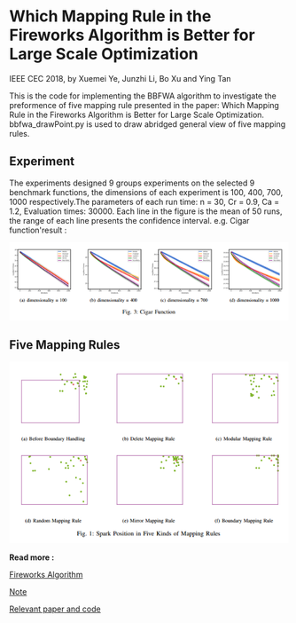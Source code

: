 # Which Mapping Rule in the Fireworks Algorithm is Better for Large Scale Optimization

IEEE CEC 2018, by Xuemei Ye, Junzhi Li, Bo Xu and Ying Tan

This is the code for implementing the BBFWA algorithm to investigate the preformence of five mapping rule presented in the paper: Which Mapping Rule in the Fireworks Algorithm is Better for Large Scale Optimization. bbfwa_drawPoint.py is used to draw abridged general view of five mapping rules.

## Experiment

The experiments designed 9 groups experiments on the selected 9 benchmark functions, the dimensions of each experiment is 100, 400, 700, 1000 respectively.The parameters of each run time: n = 30, Cr = 0.9, Ca = 1.2, Evaluation times: 30000.  Each line in the figure is the mean of 50 runs, the range of each line presents the confidence interval. e.g. Cigar function'result :

![Cigar Function](https://github.com/xuemei-ye/mapping-rule/blob/master/Cigar.PNG)

## Five Mapping Rules

![Mapping Rule](https://github.com/xuemei-ye/mapping-rule/blob/master/Mapping%20Rule.PNG)


**Read more :**

[Fireworks Algorithm](http://www.cil.pku.edu.cn/research/fa/)

[Note](https://zhuanlan.zhihu.com/p/34699945)

[Relevant paper and code](http://www.cil.pku.edu.cn/research/fwa/resources/index.html)
